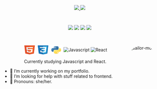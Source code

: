 <div align="center">
  <a href="https://github.com/sollaceux">
  <img height="120em" src="https://github-readme-stats.vercel.app/api?username=sollaceux&show_icons=true&theme=buefy&include_all_commits=true&count_private=true"/>
  <img height="120em" src="https://github-readme-stats.vercel.app/api/top-langs/?username=sollaceux&layout=compact&langs_count=7&theme=buefy"/>
</div>
  
  ## 

 <div align="center">
   <div style="display: inline_block"><br>
 <a href="https://instagram.com/rapha.mesquita" target="_blank"><img src="https://img.shields.io/badge/-Instagram-%23E4405F?style=for-the-badge&logo=instagram&logoColor=white" target="_blank"></a>
 	<a href="https://www.twitch.tv/starlitcodes" target="_blank"><img src="https://img.shields.io/badge/Twitch-9146FF?style=for-the-badge&logo=twitch&logoColor=white" target="_blank"></a>
<a href = "mailto:raphaelamesquita.dev@gmail.com"><img src="https://img.shields.io/badge/-Gmail-%23333?style=for-the-badge&logo=gmail&logoColor=white" target="_blank"></a>
  <a href="https://www.linkedin.com/in/sollaceux" target="_blank"><img src="https://img.shields.io/badge/-LinkedIn-%230077B5?style=for-the-badge&logo=linkedin&logoColor=white" target="_blank"></a> 
  </div>
  </div>
  
 ##
  
<div style="display: inline_block"><br>
  <img align="right" alt="sailor-moon" height="120" style="border-radius: 50px;" src="https://media1.giphy.com/media/NACJsYCa3QPL2/giphy.gif?cid=ecf05e47czii9sprzwzkiklo154o1fp4br0nnwmrn5i6msdq&rid=giphy.gif&ct=g">

<div align="center">
  <img align="center" alt="HTML" height="30" width="40" src="https://raw.githubusercontent.com/devicons/devicon/master/icons/html5/html5-original.svg">
  <img align="center" alt="CSS" height="30" width="40" src="https://raw.githubusercontent.com/devicons/devicon/master/icons/css3/css3-original.svg">
  <img align="center" alt="Python" height="30" width="40" src="https://raw.githubusercontent.com/devicons/devicon/master/icons/python/python-original.svg">
  <img align="center" alt="Javascript" height="30" width="40" src="https://cdn.jsdelivr.net/gh/devicons/devicon/icons/javascript/javascript-original.svg">
  <img align="center" alt="React" height="30" width="40" src="https://cdn.jsdelivr.net/gh/devicons/devicon/icons/react/react-original.svg">
           <br> 
           <p> Currently studying Javascript and React. </p>
          

</div>
</div>
  
- 🌸 I’m currently working on my portfolio.
- 💮 I’m looking for help with stuff related to frontend.
- 🌺 Pronouns: she/her.
